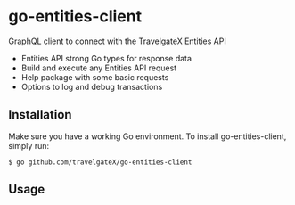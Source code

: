 # go-entities-client
GraphQL client to connect with the TravelgateX Entities API

* Entities API strong Go types for response data
* Build and execute any Entities API request
* Help package with some basic requests
* Options to log and debug transactions

## Installation
Make sure you have a working Go environment. To install go-entities-client, simply run:

```
$ go github.com/travelgateX/go-entities-client
```

## Usage

```go

```